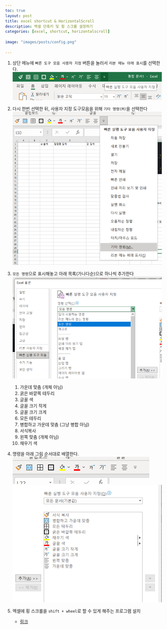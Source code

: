 ```yaml
---
toc: true
layout: post
title: excel shortcut & HorizontalScroll
description: 엑셀 단축키 및 횡 스크롤 설정하기
categories: [excel, shortcut, horizontalscroll]

image: "images/posts/config.png"

---
```


1. 상단 메뉴에 `빠른 도구 모음 사용자 지정` 버튼을 눌러서 `리본 메뉴 아래 표시`를 선택한다.
    ![20220607175742](https://raw.githubusercontent.com/is2js/screenshots/main/20220607175742.png)

2. 다시 한번 선택한 뒤, 사용자 지정 도구모음을 위해 `기타 명령(M)`을 선택한다
    ![20220607175813](https://raw.githubusercontent.com/is2js/screenshots/main/20220607175813.png)

3. `모든 명령`으로 표시해놓고 아래 목록(가나다순)으로 하나씩 추가한다
    ![20220607175855](https://raw.githubusercontent.com/is2js/screenshots/main/20220607175855.png)

    1. 가운데 맞춤 (개체 아님)
    2. 굵은 바깥쪽 테두리
    3. 글꼴 색
    4. 글꼴 크기 작게
    5. 글꼴 크기 크게
    6. 모든 테두리
    7. 병합하고 가운데 맞춤 (그냥 병합 아님)
    8. 서식복사
    9. 왼쪽 맞춤 (개체 아님)
    10. 채우기 색

4. 명령을 아래 그림 순서대로 배열한다.
    ![20220607180023](https://raw.githubusercontent.com/is2js/screenshots/main/20220607180023.png)
    ![20220607180035](https://raw.githubusercontent.com/is2js/screenshots/main/20220607180035.png)


5. 엑셀에 횡 스크롤을 `shift + wheel`로 할 수 있게 해주는 프로그램 설치
    - [링크](https://github.com/is2js/is2js/blob/main/XLHscrollSetup.exe)
